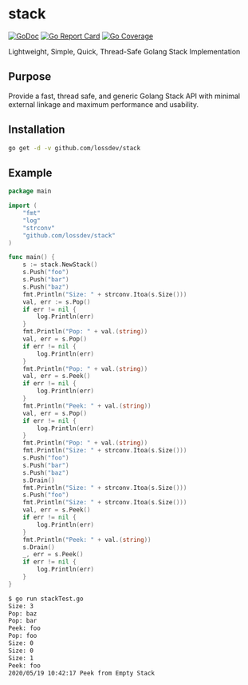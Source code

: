 # stack

[![GoDoc](https://godoc.org/github.com/lossdev/stack?status.png)](http://godoc.org/github.com/lossdev/stack)
[![Go Report Card](https://goreportcard.com/badge/github.com/lossdev/stack)](https://goreportcard.com/report/github.com/lossdev/stack)
[![Go Coverage](https://codecov.io/github/lossdev/stack/coverage.svg)](https://codecov.io/github/lossdev/stack/)

Lightweight, Simple, Quick, Thread-Safe Golang Stack Implementation


## Purpose

Provide a fast, thread safe, and generic Golang Stack API with minimal external linkage
and maximum performance and usability.


## Installation

``` bash
go get -d -v github.com/lossdev/stack
```

## Example

``` Go
package main

import (
	"fmt"
	"log"
	"strconv"
	"github.com/lossdev/stack"
)

func main() {
	s := stack.NewStack()
	s.Push("foo")
	s.Push("bar")
	s.Push("baz")
	fmt.Println("Size: " + strconv.Itoa(s.Size()))
	val, err := s.Pop()
	if err != nil {
		log.Println(err)
	}
	fmt.Println("Pop: " + val.(string))
	val, err = s.Pop()
	if err != nil {
		log.Println(err)
	}
	fmt.Println("Pop: " + val.(string))
	val, err = s.Peek()
	if err != nil {
		log.Println(err)
	}
	fmt.Println("Peek: " + val.(string))
	val, err = s.Pop()
	if err != nil {
		log.Println(err)
	}
	fmt.Println("Pop: " + val.(string))
	fmt.Println("Size: " + strconv.Itoa(s.Size()))
	s.Push("foo")
	s.Push("bar")
	s.Push("baz")
	s.Drain()
	fmt.Println("Size: " + strconv.Itoa(s.Size()))
	s.Push("foo")
	fmt.Println("Size: " + strconv.Itoa(s.Size()))
	val, err = s.Peek()
	if err != nil {
		log.Println(err)
	}
	fmt.Println("Peek: " + val.(string))
	s.Drain()
	_, err = s.Peek()
	if err != nil {
		log.Println(err)
	}
}
```

``` bash
$ go run stackTest.go
Size: 3
Pop: baz
Pop: bar
Peek: foo
Pop: foo
Size: 0
Size: 0
Size: 1
Peek: foo
2020/05/19 10:42:17 Peek from Empty Stack
```
